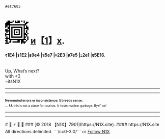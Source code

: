 `#et7605`
# ![](A1.png) [и](index2.md)【[1](altindex.md)】[x](info.md).
#### `₹`1E4 |`$`1E2 |`฿`9e4 |`¶`5e7 |`®`2E3 |`Ð`7e5 |`Ξ`2e1 |`Q`5E16. 
<br>Up, What’s next?
<br>with <3
<br>~itsN1X
<hr><hr><font size='1'><b>Nevermind errors or inconsistence: It breeds sense.</b><br>... && this is not a place for tourists. It hosts nuclear garbage. Bye™ xx!</font><hr><hr>
# 🚀  ⚡️  🔏  📴
### [© 2018 【N1X】7901](https://N1X.site).
#### https://N1X.site
All directions delimited. ```/cc0-3.0/```
or <span><a href="https://twitter.com/itsn1x" class="twitter-follow-button" data-show-count="true" data-show-screen-name="false">Follow N1X</a><script async src="//platform.twitter.com/widgets.js" charset="utf-8"></script></span>
<html><header><meta name="keywords" content="N1X, itsN1X, nikhil, xenon, XE, 921, 110043, 632014, 843264128" ><meta name="description" content="N1X"><meta name="description" content="itsN1X"></header></html>
